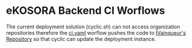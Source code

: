 # eKOSORA Backend CI Worflows

The current deployment solution (cyclic.sh) can not access organization repositories therefore the [ci.yaml](./workflows/ci.yaml) worflow pushes the code to [IVainqueur's Repository](https://github.com/IVainqueur/eKOSORA_backend) so that cyclic can update the deployment instance.
